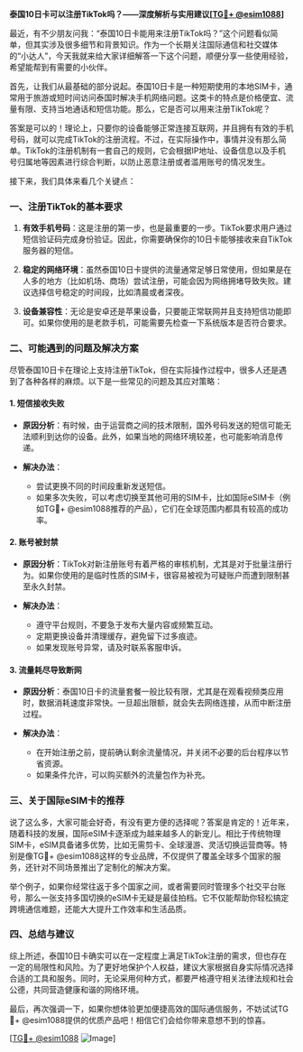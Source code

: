 **泰国10日卡可以注册TikTok吗？——深度解析与实用建议[[TG💪+ @esim1088](https://t.me/s/esim1088)]**

最近，有不少朋友问我：“泰国10日卡能用来注册TikTok吗？”这个问题看似简单，但其实涉及很多细节和背景知识。作为一个长期关注国际通信和社交媒体的“小达人”，今天我就来给大家详细解答一下这个问题，顺便分享一些使用经验，希望能帮到有需要的小伙伴。

首先，让我们从最基础的部分说起。泰国10日卡是一种短期使用的本地SIM卡，通常用于旅游或短时间访问泰国时解决手机网络问题。这类卡的特点是价格便宜、流量有限、支持当地通话和短信功能。那么，它是否可以用来注册TikTok呢？

答案是可以的！理论上，只要你的设备能够正常连接互联网，并且拥有有效的手机号码，就可以完成TikTok的注册流程。不过，在实际操作中，事情并没有那么简单。TikTok的注册机制有一套自己的规则，它会根据IP地址、设备信息以及手机号归属地等因素进行综合判断，以防止恶意注册或者滥用账号的情况发生。

接下来，我们具体来看几个关键点：

### 一、注册TikTok的基本要求

1. **有效手机号码**：这是注册的第一步，也是最重要的一步。TikTok要求用户通过短信验证码完成身份验证。因此，你需要确保你的10日卡能够接收来自TikTok服务器的短信。
   
2. **稳定的网络环境**：虽然泰国10日卡提供的流量通常足够日常使用，但如果是在人多的地方（比如机场、商场）尝试注册，可能会因为网络拥堵导致失败。建议选择信号稳定的时间段，比如清晨或者深夜。

3. **设备兼容性**：无论是安卓还是苹果设备，只要能正常联网并且支持短信功能即可。如果你使用的是老款手机，可能需要先检查一下系统版本是否符合要求。

### 二、可能遇到的问题及解决方案

尽管泰国10日卡在理论上支持注册TikTok，但在实际操作过程中，很多人还是遇到了各种各样的麻烦。以下是一些常见的问题及其应对策略：

#### 1. 短信接收失败

- **原因分析**：有时候，由于运营商之间的技术限制，国外号码发送的短信可能无法顺利到达你的设备。此外，如果当地的网络环境较差，也可能影响消息传递。
  
- **解决办法**：
   - 尝试更换不同的时间段重新发送短信。
   - 如果多次失败，可以考虑切换至其他可用的SIM卡，比如国际eSIM卡（例如TG💪+ @esim1088推荐的产品），它们在全球范围内都具有较高的成功率。

#### 2. 账号被封禁

- **原因分析**：TikTok对新注册账号有着严格的审核机制，尤其是对于批量注册行为。如果你使用的是临时性质的SIM卡，很容易被视为可疑账户而遭到限制甚至永久封禁。

- **解决办法**：
   - 遵守平台规则，不要急于发布大量内容或频繁互动。
   - 定期更换设备并清理缓存，避免留下过多痕迹。
   - 如果发现账号异常，请及时联系客服申诉。

#### 3. 流量耗尽导致断网

- **原因分析**：泰国10日卡的流量套餐一般比较有限，尤其是在观看视频类应用时，数据消耗速度非常快。一旦超出限额，就会失去网络连接，从而中断注册过程。

- **解决办法**：
   - 在开始注册之前，提前确认剩余流量情况，并关闭不必要的后台程序以节省资源。
   - 如果条件允许，可以购买额外的流量包作为补充。

### 三、关于国际eSIM卡的推荐

说了这么多，大家可能会好奇，有没有更方便的选择呢？答案是肯定的！近年来，随着科技的发展，国际eSIM卡逐渐成为越来越多人的新宠儿。相比于传统物理SIM卡，eSIM具备诸多优势，比如无需剪卡、全球漫游、灵活切换运营商等。特别是像TG💪+ @esim1088这样的专业品牌，不仅提供了覆盖全球多个国家的服务，还针对不同场景推出了定制化的解决方案。

举个例子，如果你经常往返于多个国家之间，或者需要同时管理多个社交平台账号，那么一张支持多国切换的eSIM卡无疑是最佳拍档。它不仅能帮助你轻松搞定跨境通信难题，还能大大提升工作效率和生活品质。

### 四、总结与建议

综上所述，泰国10日卡确实可以在一定程度上满足TikTok注册的需求，但也存在一定的局限性和风险。为了更好地保护个人权益，建议大家根据自身实际情况选择合适的工具和服务。同时，无论采用何种方式，都要严格遵守相关法律法规和社会公德，共同营造健康和谐的网络环境。

最后，再次强调一下，如果你想体验更加便捷高效的国际通信服务，不妨试试TG💪+ @esim1088提供的优质产品吧！相信它们会给你带来意想不到的惊喜。

[[TG💪+ @esim1088](https://t.me/s/esim1088) ![Image](https://i.postimg.cc/4NQfJmqS/Snipaste-2025-05-13-00-14-12.png)]